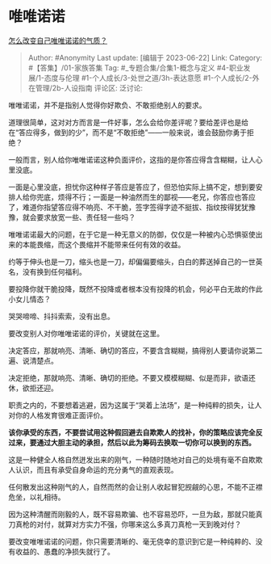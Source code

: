 # 唯唯诺诺
[怎么改变自己唯唯诺诺的气质？](https://www.zhihu.com/question/435601508/answer/3084524274)

> Author: #Anonymity
> Last update: [编辑于 2023-06-22]
> Link:
> Category: #【答集】/01-家族答集
> Tag: #_专题合集/合集1-概念与定义  #4-职业发展/1-态度与伦理 #1-个人成长/3-处世之道/3h-表达意愿 #1-个人成长/2-外在管理/2b-人设指南
> 评论区:
> 泛讨论:

唯唯诺诺，并不是指别人觉得你好欺负、不敢拒绝别人的要求。

道理很简单，这对对方而言是一件好事，怎么会给你差评呢？要给差评也是给在“答应得多，做到的少”，而不是“不敢拒绝”——一般来说，谁会鼓励你勇于拒绝？

一般而言，别人给你唯唯诺诺这种负面评价，这指的是你答应得含含糊糊，让人心里没底。

一面是心里没底，担忧你这种样子答应是答应了，但恐怕实际上搞不定，想到要安排人给你兜底，烦得不行；一面是一种油然而生的鄙视——老兄，你答应也答应了，难道你指望答应得不响亮、不干脆，签字签得字迹不挺拔、指纹按得犹犹豫豫，就会要求放宽一些、责任轻一些吗？

唯唯诺诺最大的问题，在于它是一种无意义的防御，仅仅是一种被内心恐惧驱使出来的本能畏缩，而这个畏缩并不能带来任何有效的收益。

约等于伸头也是一刀，缩头也是一刀，却偏偏要缩头，白白的葬送掉自己的一世英名，没有换到任何福利。

要投降你就干脆投降，既然不投降或者根本没有投降的机会，何必平白无故的作此小女儿情态？

哭哭啼啼、抖抖索索，没有出息。

要改变别人对你唯唯诺诺的评价，关键就在这里。

决定答应，那就响亮、清晰、确切的答应，不要含含糊糊，搞得别人要请你说第二遍、说清楚点。

决定拒绝，那就响亮、清晰、确切的拒绝。不要又模模糊糊、似是而非，欲语还休，欲拒还迎。

职责之内的，不要想着逃避，因为这属于“哭着上法场”，是一种纯粹的损失，让人对你的人格发育很难正面评价。

**该你承受的东西，不要尝试用这种假回避去自欺欺人的找补，你的策略应该完全反过来，要通过大胆主动的承担，然后以此为筹码去换取一切你可以换到的东西。**

这是一种健全人格自然迸发出来的刚气，一种随时随地对自己的处境有毫不自欺欺人认识，而且有承受自身命运的充分勇气的直观表现。

任何散发出这种刚气的人，自然而然的会让别人收起冒犯觊觎的心思，不能不正襟危坐，以礼相待。

因为这种清醒而刚毅的人，既不容易欺骗、也不容易恐吓，一旦为敌，那就只能真刀真枪的对付，就算对方实力不强，你哪来这么多真刀真枪一天到晚对付？

要改变唯唯诺诺的问题，你只需要清晰的、毫无侥幸的意识到它是一种纯粹的、没有收益的、愚蠢的净损失就行了。
